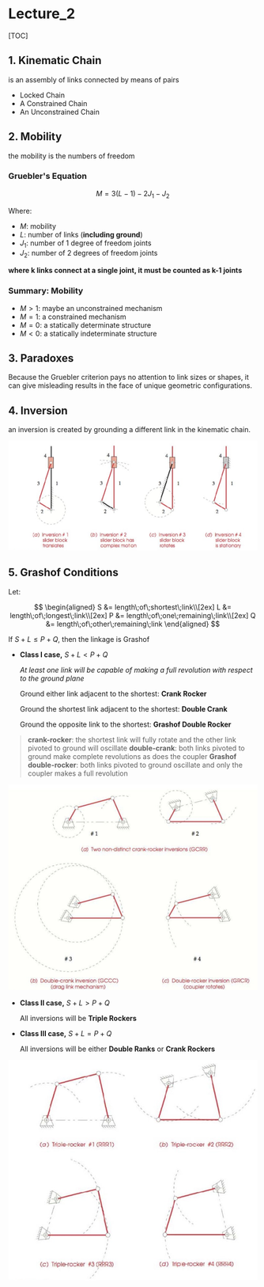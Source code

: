 # Lecture_2

[TOC]
## 1. Kinematic Chain

is an assembly of links connected by means of pairs

- Locked Chain
- A Constrained Chain
- An Unconstrained Chain

## 2. Mobility

the mobility is the numbers of freedom

### Gruebler's Equation

$$
M=3(L-1)-2J_1-J_2
$$

Where:

- $M$: mobility
- $L$: number of links (**including ground**)
- $J_1$: number of 1 degree of freedom joints
- $J_2$: number of 2 degrees of freedom joints

**where k links connect at a single joint, it must be counted as k-1 joints**

### Summary: Mobility

- $M > 1$: maybe an unconstrained mechanism
- $M = 1$: a constrained mechanism
- $M = 0$: a statically determinate structure
- $M < 0$: a statically indeterminate structure

## 3. Paradoxes

Because the Gruebler criterion pays no attention to link sizes or shapes, it can give misleading results in the face of unique geometric configurations.

## 4. Inversion

an inversion is created by grounding a different link in the kinematic chain.

<div align = center><img src = "./assets/CH_2_Figure_1.png"></div>

## 5. Grashof Conditions

Let:

$$
\begin{aligned}
    S &= length\;of\;shortest\;link\\[2ex]
    L &= length\;of\;longest\;link\\[2ex]
    P &= length\;of\;one\;remaining\;link\\[2ex]
    Q &= length\;of\;other\;remaining\;link
\end{aligned}
$$

If $S+L\leq P+Q$, then the linkage is Grashof 

- **Class I case,** $S+L<P+Q$

    *At least one link will be capable of making a full revolution with respect to the ground plane*

    Ground either link adjacent to the shortest: **Crank Rocker**

    Ground the shortest link adjacent to the shortest: **Double Crank**

    Ground the opposite link to the shortest: **Grashof Double Rocker**

> **crank-rocker**: the shortest link will fully rotate and the other link pivoted to ground will oscillate
> **double-crank**: both links pivoted to ground make complete revolutions as does the coupler
> **Grashof double-rocker**: both links pivoted to ground oscillate and only the coupler makes a full revolution

<div align = center><img src = "./assets/CH_2_Figure_3.png"></div>

- **Class II case,** $S+L>P+Q$

    All inversions will be **Triple Rockers**

- **Class III case,** $S+L=P+Q$

    All inversions will be either **Double Ranks** or **Crank Rockers**

<div align = center><img src = "./assets/CH_2_Figure_2.png"></div>